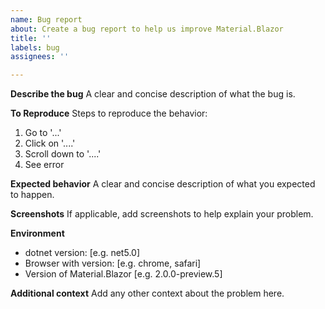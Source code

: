 ```yaml
---
name: Bug report
about: Create a bug report to help us improve Material.Blazor
title: ''
labels: bug
assignees: ''

---
```


**Describe the bug**
A clear and concise description of what the bug is.

**To Reproduce**
Steps to reproduce the behavior:
1. Go to '...'
2. Click on '....'
3. Scroll down to '....'
4. See error

**Expected behavior**
A clear and concise description of what you expected to happen.

**Screenshots**
If applicable, add screenshots to help explain your problem.

**Environment**
 - dotnet version: [e.g. net5.0]
 - Browser with version: [e.g. chrome, safari]
 - Version of Material.Blazor [e.g. 2.0.0-preview.5]

**Additional context**
Add any other context about the problem here.
